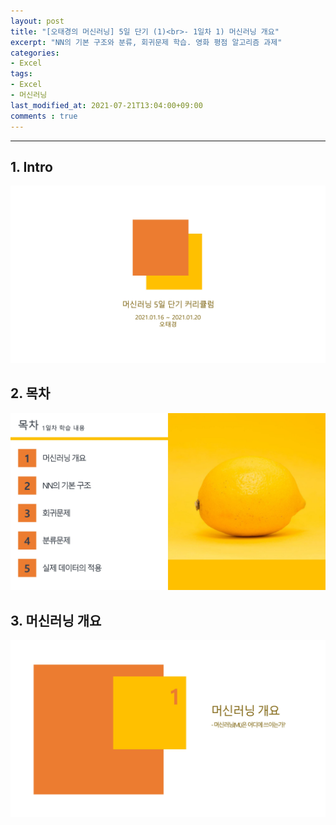 ```yaml
---
layout: post
title: "[오태경의 머신러닝] 5일 단기 (1)<br>- 1일차 1) 머신러닝 개요"
excerpt: "NN의 기본 구조와 분류, 회귀문제 학습. 영화 평점 알고리즘 과제"
categories:
- Excel
tags:
- Excel
- 머신러닝
last_modified_at: 2021-07-21T13:04:00+09:00
comments : true
---
```

<hr>
<div>
    <h2>1. Intro</h2>
    <img src="/assets/Excel-5일-단기-1/0001.jpg">
</div>
<div>
    <h2>2. 목차</h2>
    <img src="/assets/Excel-5일-단기-1/0003.jpg">
</div>
<div>
    <h2>3. 머신러닝 개요</h2>
    <img src="/assets/Excel-5일-단기-1/0004.jpg">
</div>
</div>